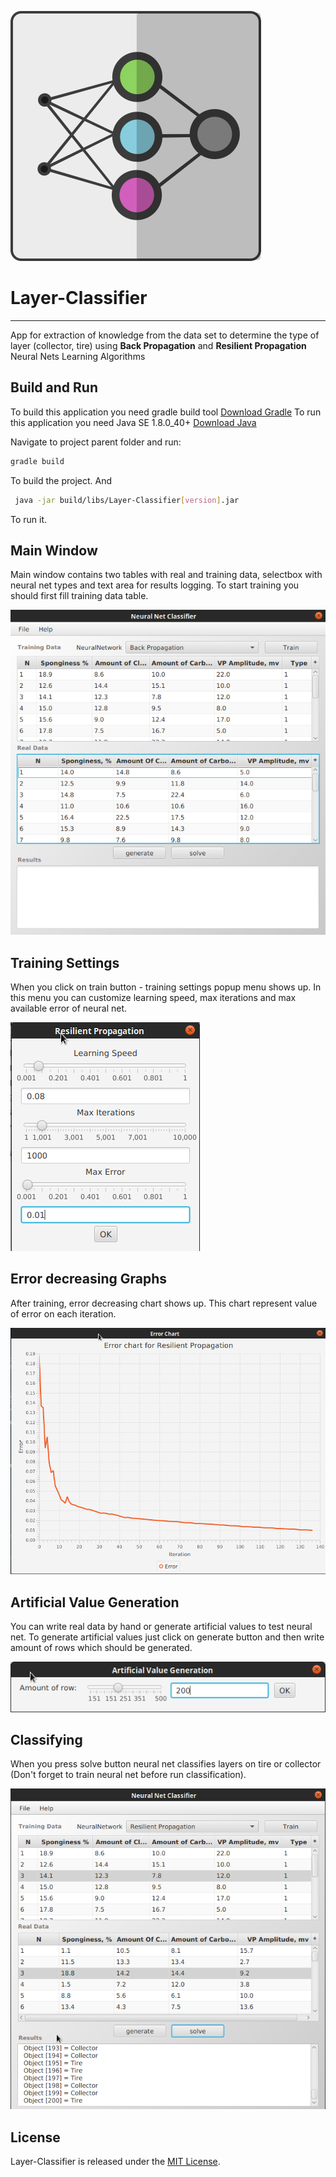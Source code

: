 ![Layer-Classifier Logo](src/edu/nnc/resources/logo.png)
# Layer-Classifier
------
 App for extraction of knowledge from the data set to determine the type of layer (collector, tire) using **Back Propagation** and **Resilient Propagation** Neural Nets Learning Algorithms

## Build and Run
To build this application you need gradle build tool
[Download Gradle](http://gradle.org/gradle-download/)
To run this application you need Java SE 1.8.0_40+
[Download Java](http://www.oracle.com/technetwork/java/javase/downloads/jdk8-downloads-2133151.html)

Navigate to project parent folder and run: 
``` Bash 
gradle build
```
To build the project. And
``` Bash
 java -jar build/libs/Layer-Classifier[version].jar
```
To run it.

## Main Window
Main window contains two tables with real and training data, selectbox with neural net types and text area for results logging.
To start training you should first fill training data table.

![Main Window](/screenshots/main-window.png)

## Training Settings
When you click on train button - training settings popup menu shows up. In this menu you can customize learning speed, max iterations and max available error of neural net.

![Training Settings](/screenshots/training-settings.png)

## Error decreasing Graphs
After training, error decreasing chart shows up. This chart represent value of error on each iteration.

![Charts](/screenshots/charts.png)

## Artificial Value Generation
You can write real data by hand or generate artificial values to test neural net. To generate artificial values just click on generate button and then write amount of rows which should be generated.

![AVG](/screenshots/avg.png)

## Classifying
When you press solve button neural net classifies layers on tire or collector (Don't forget to train neural net before run classification).

![Classifying](/screenshots/classifying.png)

## License
Layer-Classifier is released under the [MIT License](https://opensource.org/licenses/MIT).
